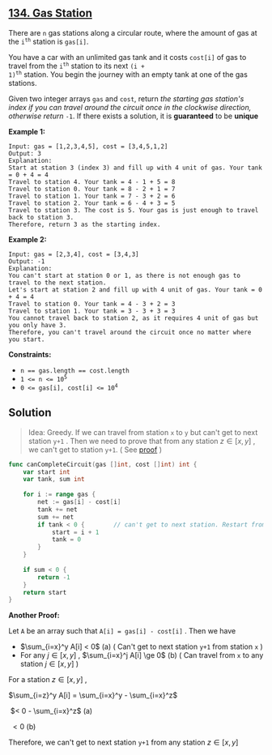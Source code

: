 ## [134. Gas Station](https://leetcode.com/problems/gas-station/)


There are `n` gas stations along a circular route, where the amount of gas at the <code>i<sup>th</sup></code> station is `gas[i]`.

You have a car with an unlimited gas tank and it costs `cost[i]` of gas to travel from the <code>i<sup>th</sup></code> station to its next <code>(i + 1)<sup>th</sup></code> station. You begin the journey with an empty tank at one of the gas stations.

Given two integer arrays `gas` and `cost`, return _the starting gas station's index if you can travel around the circuit once in the clockwise direction, otherwise return_ `-1`. If there exists a solution, it is **guaranteed** to be **unique**

**Example 1:**

```
Input: gas = [1,2,3,4,5], cost = [3,4,5,1,2]
Output: 3
Explanation:
Start at station 3 (index 3) and fill up with 4 unit of gas. Your tank = 0 + 4 = 4
Travel to station 4. Your tank = 4 - 1 + 5 = 8
Travel to station 0. Your tank = 8 - 2 + 1 = 7
Travel to station 1. Your tank = 7 - 3 + 2 = 6
Travel to station 2. Your tank = 6 - 4 + 3 = 5
Travel to station 3. The cost is 5. Your gas is just enough to travel back to station 3.
Therefore, return 3 as the starting index.
```

**Example 2:**

```
Input: gas = [2,3,4], cost = [3,4,3]
Output: -1
Explanation:
You can't start at station 0 or 1, as there is not enough gas to travel to the next station.
Let's start at station 2 and fill up with 4 unit of gas. Your tank = 0 + 4 = 4
Travel to station 0. Your tank = 4 - 3 + 2 = 3
Travel to station 1. Your tank = 3 - 3 + 3 = 3
You cannot travel back to station 2, as it requires 4 unit of gas but you only have 3.
Therefore, you can't travel around the circuit once no matter where you start.
```

**Constraints:**

*   `n == gas.length == cost.length`
*   <code>1 <= n <= 10<sup>5</sup></code>
*   <code>0 <= gas[i], cost[i] <= 10<sup>4</sup></code>



## Solution

> Idea: Greedy. If we can travel from station `x` to `y` but can't get to next station `y+1` . Then we need to prove that from any station $z \in [x, y]$ , we can't get to station `y+1`. ( See [proof](https://leetcode.com/problems/gas-station/solution/jia-you-zhan-by-leetcode-solution/) )

```go
func canCompleteCircuit(gas []int, cost []int) int {
    var start int
    var tank, sum int
    
    for i := range gas {
        net := gas[i] - cost[i]
        tank += net
        sum += net
        if tank < 0 {        // can't get to next station. Restart from next station.
            start = i + 1
            tank = 0
        }
    }
    
    if sum < 0 {
        return -1
    }
    return start
}
```

**Another Proof:**

Let `A` be an array such that `A[i] = gas[i] - cost[i]` . Then we have

- $\sum_{i=x}^y A[i] < 0$                                      (a)      ( Can't get to next station `y+1` from station `x` )
- For any $j \in [x, y]$ , $\sum_{i=x}^j A[i] \ge 0$     (b)      ( Can travel from `x` to any station $j \in [x, y]$ )

For a station $z \in [x, y]$ ,

$\sum_{i=z}^y A[i]  =  \sum_{i=x}^y  -  \sum_{i=x}^z$ 

​                  $<   0 - \sum_{i=x}^z$          	(a)

​                  $< 0$ 				(b)

Therefore, we can't get to next station `y+1` from any station $z \in [x, y]$ 

